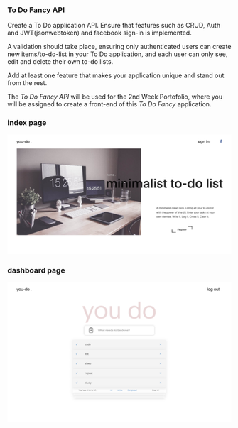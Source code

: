 ### To Do Fancy API

Create a To Do application API. Ensure that features such as CRUD, Auth and JWT(jsonwebtoken) and facebook sign-in is implemented.

A validation should take place, ensuring only authenticated users can create new items/to-do-list in your To Do application, and each user can only see, edit and delete their own to-do lists.

Add at least one feature that makes your application unique and stand out from the rest.

The <em>To Do Fancy API</em> will be used for the 2nd Week Portofolio, where you will be assigned to create a front-end of this <em>To Do Fancy</em> application.

### index page
![alt text](index.png)

### dashboard page
![alt text](dashboard.png)